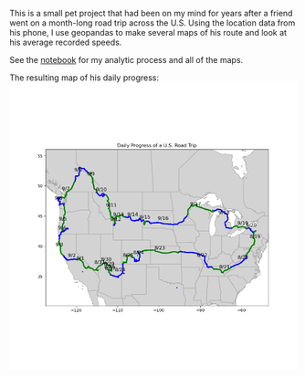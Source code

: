 This is a small pet project that had been on my mind for years after a friend went on a month-long road trip across the U.S. Using the location data from his phone, I use geopandas to make several maps of his route and look at his average recorded speeds.

See the [notebook](https://github.com/andrewjtdunn/travel-map/blob/main/map_travel_history.ipynb) for my analytic process and all of the maps.

The resulting map of his daily progress: ![map](map.png)
